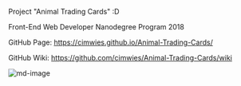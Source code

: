 Project "Animal Trading Cards" :D

Front-End Web Developer Nanodegree Program 2018

GitHub Page: https://cimwies.github.io/Animal-Trading-Cards/

GitHub Wiki: https://github.com/cimwies/Animal-Trading-Cards/wiki


![md-image](https://user-images.githubusercontent.com/22833729/36347132-c690fc2c-144f-11e8-9617-1647de883a86.jpg)
